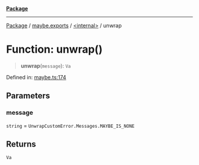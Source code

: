 [**Package**](../../../README.md)

***

[Package](../../../modules.md) / [maybe.exports](../../README.md) / [\<internal\>](../README.md) / unwrap

# Function: unwrap()

> **unwrap**(`message`): `Va`

Defined in: [maybe.ts:174](https://github.com/AlexXanderGrib/monads-io/blob/88cc2f22cfbd8717d7e52da6913dd270216344b1/src/maybe.ts#L174)

## Parameters

### message

`string` = `UnwrapCustomError.Messages.MAYBE_IS_NONE`

## Returns

`Va`
